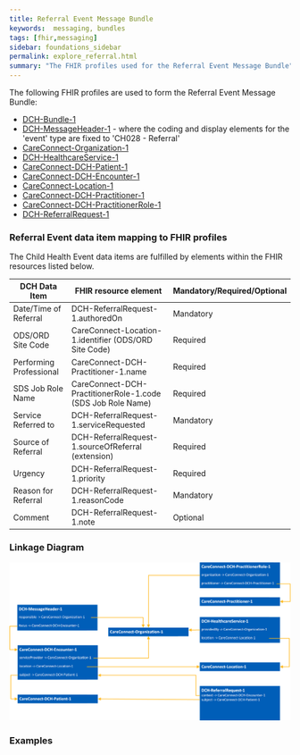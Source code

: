 ```yaml
---
title: Referral Event Message Bundle
keywords:  messaging, bundles
tags: [fhir,messaging]
sidebar: foundations_sidebar
permalink: explore_referral.html
summary: "The FHIR profiles used for the Referral Event Message Bundle"
---
```


The following FHIR profiles are used to form the Referral Event Message Bundle:

- [DCH-Bundle-1](https://fhir.nhs.uk/STU3/StructureDefinition/DCH-Bundle-1)
- [DCH-MessageHeader-1](https://fhir.nhs.uk/STU3/StructureDefinition/DCH-MessageHeader-1) - where the coding and display elements for the 'event' type are fixed to 'CH028 - Referral' 
- [CareConnect-Organization-1](https://fhir.hl7.org.uk/STU3/StructureDefinition/CareConnect-Organization-1)
- [DCH-HealthcareService-1](https://fhir.nhs.uk/STU3/StructureDefinition/DCH-HealthcareService-1)
- [CareConnect-DCH-Patient-1](https://fhir.nhs.uk/STU3/StructureDefinition/CareConnect-DCH-Patient-1)
- [CareConnect-DCH-Encounter-1](https://fhir.nhs.uk/STU3/StructureDefinition/CareConnect-DCH-Encounter-1)
- [CareConnect-Location-1](https://fhir.hl7.org.uk/STU3/StructureDefinition/CareConnect-Location-1)
- [CareConnect-DCH-Practitioner-1](https://fhir.nhs.uk/STU3/StructureDefinition/CareConnect-DCH-Practitioner-1)
- [CareConnect-DCH-PractitionerRole-1](https://fhir.nhs.uk/STU3/StructureDefinition/CareConnect-DCH-PractitionerRole-1)
- [DCH-ReferralRequest-1](https://fhir.nhs.uk/STU3/StructureDefinition/DCH-ReferralRequest-1)


### Referral Event data item mapping to FHIR profiles ###

The Child Health Event data items are fulfilled by elements within the FHIR resources listed below.
                                                                                                   
| DCH Data Item                | FHIR resource element                                               | Mandatory/Required/Optional |
|------------------------------|---------------------------------------------------------------------|-----------------------------|
| Date/Time of Referral             | DCH-ReferralRequest-1.authoredOn                                      | Mandatory                   |
| ODS/ORD Site Code                | CareConnect-Location-1.identifier (ODS/ORD Site Code)               | Required                   |
| Performing Professional            | CareConnect-DCH-Practitioner-1.name                                 | Required                   |
| SDS Job Role Name            | CareConnect-DCH-PractitionerRole-1.code (SDS Job Role Name)         | Required                   |
| Service Referred to        | DCH-ReferralRequest-1.serviceRequested                                     | Mandatory                   |
| Source of Referral      | DCH-ReferralRequest-1.sourceOfReferral (extension)                  | Required                    |
| Urgency                      | DCH-ReferralRequest-1.priority                                     | Required                    |
| Reason for Referral          | DCH-ReferralRequest-1.reasonCode                                        | Mandatory                   | 
| Comment             | DCH-ReferralRequest-1.note                                        | Optional                   | 

### Linkage Diagram ###

<img src="images/explore/Referral.png">



### Examples ###

<script src="https://gist.github.com/IOPS-DEV/3a533dbed34f30392d2341c9a5b9c313.js"></script>



<script src="https://gist.github.com/IOPS-DEV/e83f29d5cab77d53605be6b56dd6902a.js"></script>
